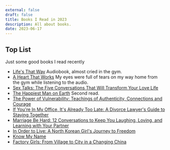 ```yaml
---
external: false
draft: false
title: Books I Read in 2023
description: All about books.
date: 2023-06-17
---
```

## Top List
Just some good books I read recently

- [Life's That Way](https://www.goodreads.com/book/show/6309782-life-s-that-way) Audiobook, almost cried in the gym.
- [A Heart That Works](https://www.goodreads.com/book/show/61295403-a-heart-that-works)  My eyes were full of tears on my way home from the gym while listening to the audio.
- [Sex Talks: The Five Conversations That Will Transform Your Love Life](https://www.goodreads.com/book/show/61273324-sex-talks) 
- [The Happiest Man on Earth](https://www.goodreads.com/book/show/53239311-the-happiest-man-on-earth)  Second read.
- [The Power of Vulnerability: Teachings of Authenticity, Connections and Courage](https://www.goodreads.com/book/show/23500254-the-power-of-vulnerability)
- [If You're In My Office, It's Already Too Late: A Divorce Lawyer's Guide to Staying Together](https://www.goodreads.com/book/show/36742986-if-you-re-in-my-office-it-s-already-too-late)
- [Marriage Be Hard: 12 Conversations to Keep You Laughing, Loving, and Learning with Your Partner](https://www.goodreads.com/book/show/59883569-marriage-be-hard)
- [In Order to Live: A North Korean Girl's Journey to Freedom](https://www.goodreads.com/book/show/24611623-in-order-to-live)
- [Know My Name](https://www.goodreads.com/book/show/50196744-know-my-name)
- [Factory Girls: From Village to City in a Changing China](https://www.goodreads.com/book/show/2635587-factory-girls)

